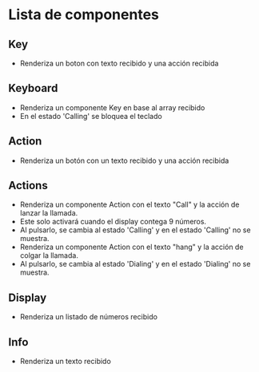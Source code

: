 # Lista de componentes

## Key

- Renderiza un boton con texto recibido y una acción recibida

## Keyboard

- Renderiza un componente Key en base al array recibido
- En el estado 'Calling' se bloquea el teclado

## Action

- Renderiza un botón con un texto recibido y una acción recibida

## Actions

- Renderiza un componente Action con el texto "Call" y la acción de lanzar la llamada.
- Este solo activará cuando el display contega 9 números.
- Al pulsarlo, se cambia al estado 'Calling' y en el estado 'Calling' no se muestra.
- Renderiza un componente Action con el texto "hang" y la acción de colgar la llamada.
- Al pulsarlo, se cambia al estado 'Dialing' y en el estado 'Dialing' no se muestra.

## Display

- Renderiza un listado de números recibido

## Info

- Renderiza un texto recibido
